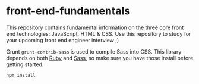 # front-end-fundamentals

This repository contains fundamental information on the three core front end technologies: JavaScript, HTML & CSS. Use this repository to study for your upcoming front end engineer interview ;)

Grunt `grunt-contrib-sass` is used to compile Sass into CSS. This library depends on both [Ruby](http://www.ruby-lang.org/en/downloads/) and [Sass](http://sass-lang.com/install), so make sure you have those install before getting started.

```
npm install

```